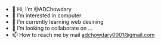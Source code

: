 - 👋 Hi, I’m @ADChowdary
- 👀 I’m interested in computer
- 🌱 I’m currently learning web desining
- 💞️ I’m looking to collaborate on ...
- 📫 How to reach me by mail adchowdary0001@gmail.com

<!---
ADChowdary/ADChowdary is a ✨ special ✨ repository because its `README.md` (this file) appears on your GitHub profile.
You can click the Preview link to take a look at your changes.
--->
